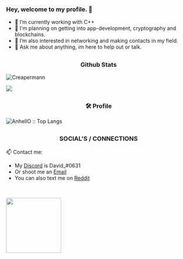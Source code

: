 ### <p align="left">Hey, welcome to my profile. 👋</p>

- 🔭 I’m currently working with C++
- 🤔 I'm planning on getting into app-development, cryptography and blockchains.
- 👯 I’m also interested in networking and making contacts in my field.
- 💬 Ask me about anything, im here to help out or talk.

##

<h3 align="center">Github Stats</h3>
<p align="left"> <img src="https://komarev.com/ghpvc/?username=Creapermann" alt="Creapermann" /> </p>
<img src="https://github-readme-stats.vercel.app/api?username=Creapermann&show_icons=true&title_color=fff&icon_color=79ff97&text_color=9f9f9f&bg_color=151515"/>
<br>

##
<h3 align="center">🛠 Profile</h3>
<p align="left"><img src="https://github-readme-stats.vercel.app/api/top-langs/?username=Creapermann&langs_count=10&theme=tokyonight&layout=compact" alt="AnhellO :: Top Langs" /></p>



## <h3 align="center">SOCIAL'S / CONNECTIONS</h3>

📫 Contact me:
- My [Discord](https://discord.com) is David_#0631
- Or shoot me an [Email](mailto:prtnprvtmail@protonmail.com)
- You can also text me on [Reddit](https://www.reddit.com/user/Creapermann)

##

<br>
<img src="https://i.giphy.com/media/KzJkzjggfGN5Py6nkT/200.webp" width="150" align="left">
